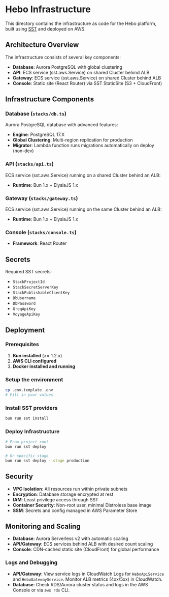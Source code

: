 # Hebo Infrastructure

This directory contains the infrastructure as code for the Hebo platform, built using [SST](https://sst.dev/) and deployed on AWS.

## Architecture Overview

The infrastructure consists of several key components:

- **Database**: Aurora PostgreSQL with global clustering
- **API**: ECS service (sst.aws.Service) on shared Cluster behind ALB
- **Gateway**: ECS service (sst.aws.Service) on shared Cluster behind ALB
- **Console**: Static site (React Router) via SST StaticSite (S3 + CloudFront)

## Infrastructure Components

### Database (`stacks/db.ts`)

Aurora PostgreSQL database with advanced features:

- **Engine**: PostgreSQL 17.X
- **Global Clustering**: Multi-region replication for production
- **Migrator**: Lambda function runs migrations automatically on deploy (non-dev)

### API (`stacks/api.ts`)

ECS service (sst.aws.Service) running on a shared Cluster behind an ALB:

- **Runtime**: Bun 1.x + ElysiaJS 1.x

### Gateway (`stacks/gateway.ts`)

ECS service (sst.aws.Service) running on the same Cluster behind an ALB:

- **Runtime**: Bun 1.x + ElysiaJS 1.x

### Console (`stacks/console.ts`)

- **Framework**: React Router

## Secrets

Required SST secrets:

- `StackProjectId`
- `StackSecretServerKey`
- `StackPublishableClientKey`
- `DbUsername`
- `DbPassword`
- `GroqApiKey`
- `VoyageApiKey`

## Deployment

### Prerequisites

1. **Bun installed** (>= 1.2.x)
2. **AWS CLI configured**
3. **Docker installed and running**

### Setup the environment

```bash
cp .env.template .env
# Fill in your values
```

### Install SST providers

```bash
bun run sst install
```

### Deploy Infrastructure

```bash
# From project root
bun run sst deploy

# Or specific stage
bun run sst deploy --stage production
```

## Security

- **VPC Isolation**: All resources run within private subnets
- **Encryption**: Database storage encrypted at rest
- **IAM**: Least privilege access through SST
- **Container Security**: Non-root user, minimal Distroless base image
- **SSM**: Secrets and config managed in AWS Parameter Store

## Monitoring and Scaling

- **Database**: Aurora Serverless v2 with automatic scaling
- **API/Gateway**: ECS services behind ALB with desired count scaling
- **Console**: CDN-cached static site (CloudFront) for global performance

### Logs and Debugging

- **API/Gateway**: View service logs in CloudWatch Logs for `HeboApiService` and `HeboGatewayService`. Monitor ALB metrics (4xx/5xx) in CloudWatch.
- **Database**: Check RDS/Aurora cluster status and logs in the AWS Console or via `aws rds` CLI.
